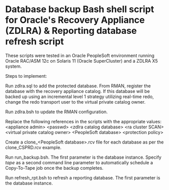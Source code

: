 # Database backup Bash shell script for Oracle's Recovery Appliance (ZDLRA) & Reporting database refresh script

These scripts were tested in an Oracle PeopleSoft environment running Oracle RAC/ASM 12c on Solaris 11 (Oracle SuperCluster) and a ZDLRA X5 system.

Steps to implement:

Run zdlra.sql to add the protected database. From RMAN, register the database with the recovery appliance catalog. If this database will be backed up using an incremental level 1 strategy utilizing real-time redo, change the redo transport user to the virtual private catalog owner.

Run zdlra.bsh to update the RMAN configuration.

Replace the following references in the scripts with the appropriate values:
&#60;appliance admin&#62;
&#60;passwd&#62;
&#60;zdlra catalog database&#62;
&#60;ra cluster SCAN&#62;
&#60;virtual private catalog owner&#62;
&#60;PeopleSoft database&#62;
&#60;protection policy&#62;

Create a clone_&#60;PeopleSoft database&#62;.rcv file for each database as per the clone_CSPRD.rcv example.

Run run_backup.bsh. The first parameter is the database instance. Specify <em>tape</em> as a second command line parameter to automatically schedule a Copy-To-Tape job once the backup completes. 

Run refresh_rpt.bsh to refresh a reporting database. The first parameter is the database instance.
